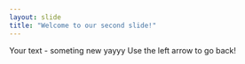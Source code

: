 ```yaml
---
layout: slide
title: "Welcome to our second slide!"
---
```

Your text - someting new yayyy
Use the left arrow to go back!
